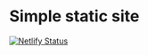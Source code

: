 # Simple static site

[![Netlify Status](https://api.netlify.com/api/v1/badges/ea89d347-a5e6-4619-8de1-44a6e06acb0a/deploy-status)](https://app.netlify.com/sites/simple-static-site-top/deploys)
